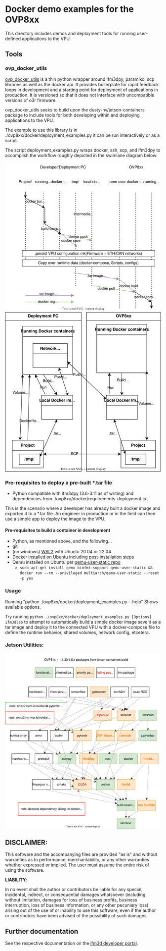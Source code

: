 # Docker demo examples for the OVP8xx

This directory includes demos and deployment tools for running user-defined applications to the VPU.

## Tools

### ovp_docker_utils

[ovp_docker_utils](https://pypi.org/project/ovp-docker-utils/) is a thin python wrapper around ifm3dpy, paramiko, scp libraries as well as the docker api. It provides boilerplate for rapid feedback loops in development and a starting point for deployment of applications in production. It is versioned so that it does not interface with uncompatible versions of o3r firmware.

ovp_docker_utils seeks to build upon the dusty-nv/jetson-containers package to include tools for both developing within and deploying applications to the VPU.

The example to use this library is in ./ovp8xx/docker/deployment_examples.py it can be run interactively or as a script.

The script deployment_examples.py wraps docker, ssh, scp, and ifm3dpy to accomplish the workflow roughly depicted in the swimlane diagram below:

![Deployment Workflow](./swimlane.drawio.svg)
![Docker Deployment data pathways](./schematic.drawio.svg)

### Pre-requisites to deploy a pre-built *.tar file

- Python compatible with ifm3dpy (3.6-3.11 as of writing) and dependencies from ./ovp8xx/docker/requirements-deployment.txt

This is the scenario where a developer has already built a docker image and exported it to a *.tar file. An engineer in production or in the field can then use a simple app to deploy the image to the VPU.

#### Pre-requisites to build a container in development

- Python, as mentioned above, and the following...
- git
- (on windows) [WSL2](https://learn.microsoft.com/en-us/windows/wsl/install) with Ubuntu 20.04 or 22.04
- Docker [installed on Ubuntu](https://docs.docker.com/engine/install/ubuntu/) including [post-installation steps](https://docs.docker.com/engine/install/linux-postinstall/)
- Qemu installed on Ubuntu per [qemu-user-static repo](https://github.com/multiarch/qemu-user-static)
    - `sudo apt-get install qemu binfmt-support qemu-user-static && docker run --rm --privileged multiarch/qemu-user-static --reset -p yes`


### Usage

Running "python ./ovp8xx/docker/deployment_examples.py --help" Shows available options.

Try running `python ./ovp8xx/docker/deployment_examples.py [Options] ifm3dlab` to attempt to automatically build a simple docker image save it as a tar image and deploy it to the connected VPU with a docker-compose file to define the runtime behavior, shared volumes, network config, etcetera.






### Jetson Utilities:

![Jetson Utilities](./Jetson_package_dependencies.drawio.svg)



## **DISCLAIMER**:

This software and the accompanying files are provided "as is" and without warranties as to performance, merchantability, or any other warranties whether expressed or implied. The user must assume the entire risk of using the software.

**LIABILITY**:

In no event shall the author or contributors be liable for any special, incidental, indirect, or consequential damages whatsoever (including, without limitation, damages for loss of business profits, business interruption, loss of business information, or any other pecuniary loss) arising out of the use of or inability to use this software, even if the author or contributors have been advised of the possibility of such damages.

## Further documentation
See the respective documentation on the [ifm3d developer portal](https://ifm3d.com/latest/SoftwareInterfaces/Docker/index_docker.html).
